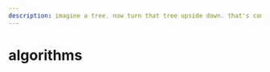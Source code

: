 ```yaml
---
description: imagine a tree. now turn that tree upside down. that's computer science
---
```


# algorithms

